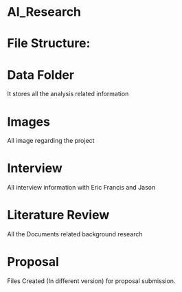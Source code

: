 # AI_Research

# File Structure: 
# Data Folder
It stores all the analysis related information

# Images
All image regarding the project

# Interview
All interview information with Eric Francis and Jason

# Literature Review
All the Documents related background research

# Proposal
Files Created (In different version) for proposal submission. 